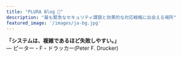 ```yaml
---
title: "PLURA Blog 🚨"
description: "最も緊急なセキュリティ課題と効果的な対応戦略に出会える場所"
featured_image: '/images/ja-bg.jpg'
---
```


**「システムは、複雑であるほど失敗しやすい。」**  
  — ピーター・F・ドラッカー(Peter F. Drucker)
